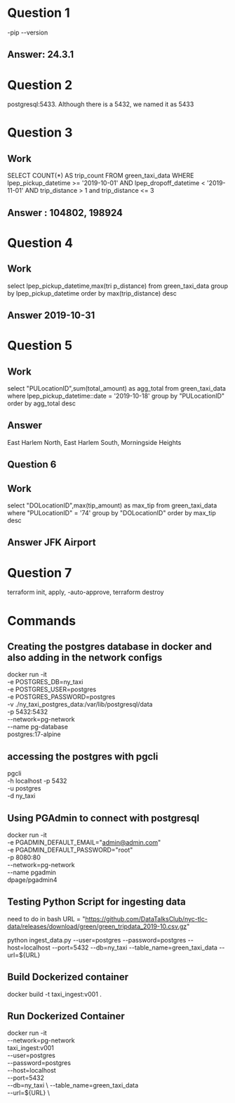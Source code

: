 # Question 1 

-pip --version

## Answer: 24.3.1

# Question 2

postgresql:5433.
Although there is a 5432, we named it as 5433

# Question 3

## Work

SELECT
     COUNT(*) AS trip_count
 FROM
     green_taxi_data
 WHERE
     lpep_pickup_datetime >= '2019-10-01' AND
     lpep_dropoff_datetime < '2019-11-01' AND trip_distance > 1 and trip_distance <= 3

## Answer : 104802, 198924

# Question 4

## Work 

select lpep_pickup_datetime,max(tri
 p_distance) from green_taxi_data group by lpep_pickup_datetime
  order by max(trip_distance) desc

## Answer 2019-10-31

# Question 5

## Work

select "PULocationID",sum(total_amount) as agg_total from green_taxi_data
where lpep_pickup_datetime::date = '2019-10-18'
group by 
"PULocationID" order by agg_total desc

## Answer
East Harlem North, East Harlem South, Morningside Heights

## Question 6 

## Work 

select "DOLocationID",max(tip_amount) as max_tip from green_taxi_data where "PULocationID" = '74' group by "DOLocationID" order by max_tip desc 
## Answer JFK Airport

# Question 7

terraform init, apply, -auto-approve, terraform destroy

# Commands
## Creating the postgres database in docker and also adding in the network configs 
docker run -it \
  -e POSTGRES_DB=ny_taxi \
  -e POSTGRES_USER=postgres \
  -e POSTGRES_PASSWORD=postgres \
  -v ./ny_taxi_postgres_data:/var/lib/postgresql/data \
  -p 5432:5432 \
  --network=pg-network \
  --name pg-database \
  postgres:17-alpine

## accessing the postgres with pgcli
pgcli \
	-h  localhost -p 5432 \
	-u postgres \
	-d ny_taxi

## Using PGAdmin to connect with postgresql
docker run -it \
  -e PGADMIN_DEFAULT_EMAIL="admin@admin.com" \
  -e PGADMIN_DEFAULT_PASSWORD="root" \
  -p 8080:80 \
  --network=pg-network \
  --name pgadmin \
  dpage/pgadmin4

## Testing Python Script for ingesting data

need to do in bash
URL = "https://github.com/DataTalksClub/nyc-tlc-data/releases/download/green/green_tripdata_2019-10.csv.gz"

python ingest_data.py --user=postgres --password=postgres --host=localhost  --port=5432 --db=ny_taxi  --table_name=green_taxi_data  --url=${URL}

## Build Dockerized container 
docker build -t taxi_ingest:v001 .

## Run Dockerized Container
docker run -it \
--network=pg-network \
  taxi_ingest:v001 \
    --user=postgres \
    --password=postgres \
    --host=localhost \
    --port=5432 \
    --db=ny_taxi \ 
    --table_name=green_taxi_data \
    --url=${URL} \
  